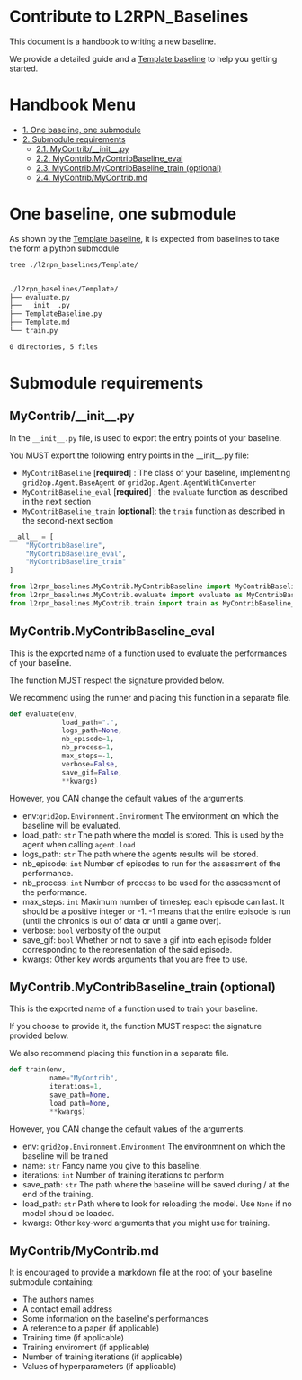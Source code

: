 # Contribute to L2RPN_Baselines

This document is a handbook to writing a new baseline.

We provide a detailed guide and a [Template baseline](/l2rpn_baselines/Template) to help you getting started.

# Handbook Menu
*   [1. One baseline, one submodule](#one-baseline-one-submodule)
*   [2. Submodule requirements](#submodule-requirements)
    *   [2.1. MyContrib\/\_\_init\_\_.py](#mycontrib__init__py)
    *   [2.2. MyContrib.MyContribBaseline_eval](#mycontribmycontribbaseline_eval)
    *   [2.3. MyContrib.MyContribBaseline_train (optional)](#mycontribmycontribbaseline_train-optional)
    *   [2.4. MyContrib\/MyContrib.md](#mycontribmycontribmd)

# One baseline, one submodule
As shown by the [Template baseline](/l2rpn_baselines/Template), it is expected from baselines to take the form a python submodule
```bash
tree ./l2rpn_baselines/Template/


./l2rpn_baselines/Template/
├── evaluate.py
├── __init__.py
├── TemplateBaseline.py
├── Template.md
└── train.py

0 directories, 5 files
```

# Submodule requirements

## MyContrib\/\_\_init\_\_.py
In the `__init__.py` file, is used to export the entry points of your baseline.

You MUST export the following entry points in the \_\_init\_\_.py file:

- `MyContribBaseline` [**required**] :
   The class of your baseline, implementing `grid2op.Agent.BaseAgent` or `grid2op.Agent.AgentWithConverter`
- `MyContribBaseline_eval` [**required**] :
   the `evaluate` function as described in the next section
- `MyContribBaseline_train` [**optional**]:
   the `train` function as described in the second-next section

```python
__all__ = [
    "MyContribBaseline",
    "MyContribBaseline_eval",
    "MyContribBaseline_train"
]

from l2rpn_baselines.MyContrib.MyContribBaseline import MyContribBaseline
from l2rpn_baselines.MyContrib.evaluate import evaluate as MyContribBaseline_eval
from l2rpn_baselines.MyContrib.train import train as MyContribBaseline_train
```

## MyContrib.MyContribBaseline_eval

This is the exported name of a function used to evaluate the performances of your baseline.

The function MUST respect the signature provided below.

We recommend using the runner and placing this function in a separate file.

```python
def evaluate(env,
             load_path=".",
             logs_path=None,
             nb_episode=1,
             nb_process=1,
             max_steps=-1,
             verbose=False,
             save_gif=False,
             **kwargs)
```

However, you CAN change the default values of the arguments.

 - env:`grid2op.Environment.Environment` The environment on which the baseline will be evaluated.
 - load_path: `str` The path where the model is stored. This is used by the agent when calling `agent.load`
 - logs_path: `str` The path where the agents results will be stored.
 - nb_episode: `int` Number of episodes to run for the assessment of the performance.
 - nb_process: `int` Number of process to be used for the assessment of the performance.
 - max_steps: `int` Maximum number of timestep each episode can last. It should be a positive integer or -1.
        -1 means that the entire episode is run (until the chronics is out of data or until a game over).
 - verbose: `bool` verbosity of the output
 - save_gif: `bool` Whether or not to save a gif into each episode folder corresponding to the representation of the said episode.
 - kwargs: Other key words arguments that you are free to use.

## MyContrib.MyContribBaseline_train (optional)
  
This is the exported name of a function used to train your baseline.

If you choose to provide it, the function MUST respect the signature provided below. 

We also recommend placing this function in a separate file.

```python
def train(env,
          name="MyContrib",
          iterations=1,
          save_path=None,
          load_path=None,
          **kwargs)
```
However, you CAN change the default values of the arguments.

 - env: `grid2op.Environment.Environment` The environmnent on which the baseline will be trained
 - name: `str` Fancy name you give to this baseline.
 - iterations: `int` Number of training iterations to perform
 - save_path: `str` The path where the baseline will be saved during / at the end of the training.
 - load_path: ``str`` Path where to look for reloading the model. Use ``None`` if no model should be loaded.
 - kwargs: Other key-word arguments that you might use for training.

## MyContrib\/MyContrib.md

It is encouraged to provide a markdown file at the root of your baseline submodule containing:

 - The authors names
 - A contact email address
 - Some information on the baseline's performances
 - A reference to a paper (if applicable)
 - Training time (if applicable)
 - Training enviroment (if applicable)
 - Number of training iterations (if applicable)
 - Values of hyperparameters (if applicable)
